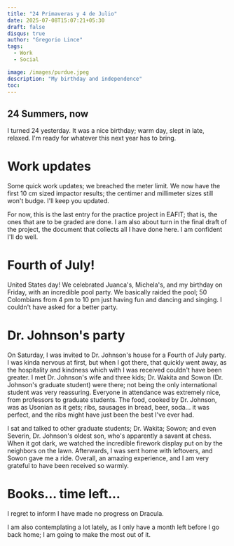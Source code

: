 ```yaml
---
title: "24 Primaveras y 4 de Julio"
date: 2025-07-08T15:07:21+05:30
draft: false 
disqus: true
author: "Gregorio Lince"
tags:
  - Work
  - Social

image: /images/purdue.jpeg
description: "My birthday and independence"
toc:
---
```


## 24 Summers, now

I turned 24 yesterday. It was a nice birthday; warm day, slept in late, relaxed. I'm ready for whatever this next year has to bring.

# Work updates

Some quick work updates; we breached the meter limit. We now have the first 10 cm sized impactor results; the centimer and millimeter sizes still won't budge. I'll keep you updated.

For now, this is the last entry for the practice project in EAFIT; that is, the ones that are to be graded are done. I am also about turn in the final draft of the project, the document that collects all I have done here. I am confident I'll do well.

# Fourth of July!

United States day! We celebrated Juanca's, Michela's, and my birthday on Friday, with an incredible pool party. We basically raided the pool; 50 Colombians from 4 pm to 10 pm just having fun and dancing and singing. I couldn't have asked for a better party. 

# Dr. Johnson's party

On Saturday, I was invited to Dr. Johnson's house for a Fourth of July party. I was kinda nervous at first, but when I got there, that quickly went away, as the hospitality and kindness which with I was received couldn't have been greater. I met Dr. Johnson's wife and three kids; Dr. Wakita and Sowon (Dr. Johnson's graduate student) were there; not being the only international student was very reassuring. Everyone in attendance was extremely nice, from professors to graduate students. The food, cooked by Dr. Johnson, was as Usonian as it gets; ribs, sausages in bread, beer, soda... it was perfect, and the ribs might have just been the best I've ever had.

I sat and talked to other graduate students; Dr. Wakita; Sowon; and even Severin, Dr. Johnson's oldest son, who's apparently a savant at chess. When it got dark, we watched the incredible firework display put on by the neighbors on the lawn. Afterwards, I was sent home with leftovers, and Sowon gave me a ride. Overall, an amazing experience, and I am very grateful to have been received so warmly.

# Books... time left...

I regret to inform I have made no progress on Dracula. 

I am also contemplating a lot lately, as I only have a month left before I go back home; I am going to make the most out of it.